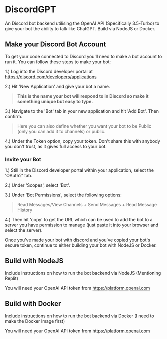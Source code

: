 # DiscordGPT

An Discord bot backend utilising the OpenAI API (Specifically 3.5-Turbo) to give your bot the ability to talk like ChatGPT. Build via NodeJS or Docker.

## Make your Discord Bot Account

To get your code connected to Discord you'll need to make a bot account to run it. You can follow these steps to make your bot:

1.) Log into the Discord developer portal at https://discord.com/developers/applications 

2.) Hit 'New Application' and give your bot a name. 

>**This is the name your bot will respond to in Discord so make it something unique but easy to type.**

3.) Navigate to the 'Bot' tab in your new application and hit 'Add Bot'. Then confirm.

>Here you can also define whether you want your bot to be Public (only you can add it to channels) or public.

4.) Under the Token option, copy your token. Don't share this with anybody you don't trust, as it gives full access to your bot.

### Invite your Bot

1.) Still in the Discord developer portal within your application, select the 'OAuth2' tab.

2.) Under 'Scopes', select 'Bot'.

3.) Under 'Bot Permissions', select the following options:

> Read Messages/View Channels +
> Send Messages +
> Read Message History

4.) Then hit 'copy' to get the URL which can be used to add the bot to a server you have permission to manage (just paste it into your browser and select the server).


Once you've made your bot with discord and you've copied your bot's secure token, continue to either building your bot with NodeJS or Docker.

## Build with NodeJS

Include instructions on how to run the bot backend via NodeJS (Mentioning Replit)

You will need your OpenAI API token from https://platform.openai.com

## Build with Docker

Include instructions on how to run the bot backend via Docker (I need to make the Docker Image first)

You will need your OpenAI API token from https://platform.openai.com
